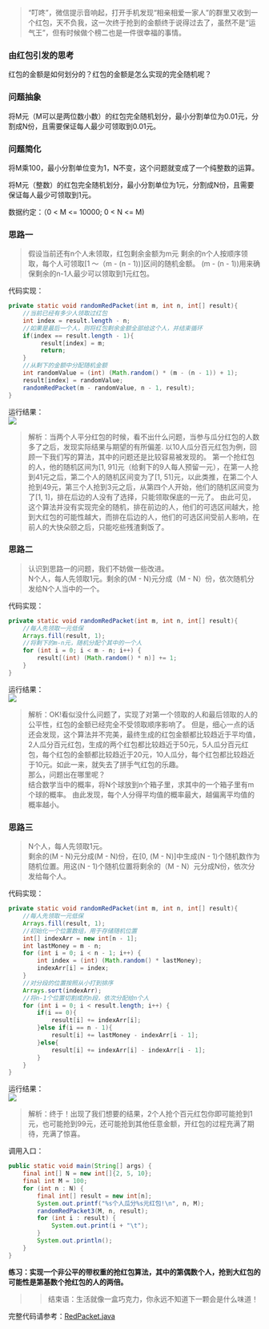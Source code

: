 >“叮咚”，微信提示音响起，打开手机发现“相亲相爱一家人”的群里又收到一个红包，天不负我，这一次终于抢到的金额终于说得过去了，虽然不是“运气王”，但有时候做个榜二也是一件很幸福的事情。

### 由红包引发的思考
红包的金额是如何划分的？红包的金额是怎么实现的完全随机呢？

### 问题抽象
将M元（M可以是两位数小数）的红包完全随机划分，最小分割单位为0.01元，分割成N份，且需要保证每人最少可领取到0.01元。

### 问题简化
将M乘100，最小分割单位变为1，N不变，这个问题就变成了一个纯整数的运算。

将M元（整数）的红包完全随机划分，最小分割单位为1元，分割成N份，且需要保证每人最少可领取到1元。

数据约定：（0 < M <= 10000; 0 < N <= M)

### 思路一
>假设当前还有n个人未领取，红包剩余金额为m元
剩余的n个人按顺序领取，每个人可领取[1 ～（m - (n - 1))]区间的随机金额。
(m - (n - 1))用来确保剩余的n-1人最少可以领取到1元红包。

代码实现：
```java
private static void randomRedPacket(int m, int n, int[] result){
    //当前已经有多少人领取过红包
    int index = result.length - n;
    //如果是最后一个人，则将红包剩余金额全部给这个人，并结束循环
    if(index == result.length - 1){
         result[index] = m;
         return;
    }
    //从剩下的金额中分配随机金额
    int randomValue = (int) (Math.random() * (m - (n - 1)) + 1);
    result[index] = randomValue;
    randomRedPacket(m - randomValue, n - 1, result);
}
```


运行结果：  
![](https://mmbiz.qpic.cn/mmbiz_png/ap0KQVQrVrauQXdmmKV5wApWF1NAZDLH8yYIm6Pxic0J9u5mHicSHNm3Pyvx9gR36Yjkt1icutEsCuGn5sJibtn2JQ/0?wx_fmt=png)

>解析：当两个人平分红包的时候，看不出什么问题，当参与瓜分红包的人数多了之后，发现实际结果与期望的有所偏差.
以10人瓜分百元红包为例，回顾一下我们写的算法，其中的问题还是比较容易被发现的。
第一个抢红包的人，他的随机区间为[1, 91]元（给剩下的9人每人预留一元），在第一人抢到41元之后，第二个人的随机区间变为了[1, 51]元，以此类推，在第二个人抢到49元，第三个人抢到3元之后，从第四个人开始，他们的随机区间变为了[1, 1]，排在后边的人没有了选择，只能领取保底的一元了。
由此可见，这个算法并没有实现完全的随机，排在前边的人，他们的可选区间越大，抢到大红包的可能性越大，而排在后边的人，他们的可选区间受前人影响，在前人的大快朵颐之后，只能吃些残渣剩饭了。

### 思路二
>认识到思路一的问题，我们不妨做一些改进。  
N个人，每人先领取1元。剩余的(M - N)元分成（M - N）份，依次随机分发给N个人当中的一个。

代码实现：
```java
private static void randomRedPacket(int m, int n, int[] result){
    //每人先领取一元低保
    Arrays.fill(result, 1);
    //将剩下的m-n元，随机分配个其中的一个人
    for (int i = 0; i < m - n; i++) {
        result[(int) (Math.random() * n)] += 1;
    }
}
```
运行结果：  
![](https://mmbiz.qpic.cn/mmbiz_jpg/ap0KQVQrVrauQXdmmKV5wApWF1NAZDLHjB3LfgWdPzjOOdEBoA696jTfWPBrMXEsd4GpYdpbBhKSbEpVVicGeHQ/0?wx_fmt=jpeg)

>解析：OK!看似没什么问题了，实现了对第一个领取的人和最后领取的人的公平性，红包的金额已经完全不受领取顺序影响了。
但是，细心一点的话还会发现，这个算法并不完美，最终生成的红包金额都比较趋近于平均值，2人瓜分百元红包，生成的两个红包都比较趋近于50元，5人瓜分百元红包，每个红包的金额都比较趋近于20元，10人瓜分，每个红包都比较趋近于10元。如此一来，就失去了拼手气红包的乐趣。  
那么，问题出在哪里呢？  
结合数学当中的概率，将N个球放到n个箱子里，求其中的一个箱子里有m个球的概率。
由此发现，每个人分得平均值的概率最大，越偏离平均值的概率越小。

### 思路三
>N个人，每人先领取1元。  
剩余的(M - N)元分成(M - N)份，在[0, (M - N)]中生成(N - 1)个随机数作为随机位置。用这(N - 1)个随机位置将剩余的（M - N）元分成N份，依次分发给每个人。

代码实现：
```java
private static void randomRedPacket(int m, int n, int[] result){
    //每人先领取一元低保
    Arrays.fill(result, 1);
    //初始化一个位置数组，用于存储随机位置
    int[] indexArr = new int[n - 1];
    int lastMoney = m - n;
    for (int i = 0; i < n - 1; i++) {
        int index = (int) (Math.random() * lastMoney);
        indexArr[i] = index;
    }
    //对分段的位置按照从小打到排序
    Arrays.sort(indexArr);
    //将n-1个位置切割成的n段，依次分配给n个人
    for (int i = 0; i < result.length; i++) {
        if(i == 0){
            result[i] += indexArr[i];
        }else if(i == n - 1){
            result[i] += lastMoney - indexArr[i - 1];
        }else{
            result[i] += indexArr[i] - indexArr[i - 1];
        }
    }
}
```
运行结果：  
![](https://mmbiz.qpic.cn/mmbiz_jpg/ap0KQVQrVrauQXdmmKV5wApWF1NAZDLHLNnImgtmhibbrOcjI7eJQZZo7YZI1CjT6AqnGLfzfx0hfBqva4p4GqA/0?wx_fmt=jpeg)

>解析：终于！出现了我们想要的结果，2个人抢个百元红包你即可能抢到1元，也可能抢到99元，还可能抢到其他任意金额，开红包的过程充满了期待，充满了惊喜。

调用入口：
```java
public static void main(String[] args) {
    final int[] N = new int[]{2, 5, 10};
    final int M = 100;
    for (int n : N) {
        final int[] result = new int[n];
        System.out.printf("%s个人瓜分%s元红包!\n", n, M);
        randomRedPacket3(M, n, result);
        for (int i : result) {
            System.out.print(i + "\t");
        }
        System.out.println();
    }
}
```


**练习：实现一个非公平的带权重的抢红包算法，其中的第偶数个人，抢到大红包的可能性是第基数个抢红包的人的两倍。**


>>结束语：生活就像一盒巧克力，你永远不知道下一颗会是什么味道！

完整代码请参考：<a href="">RedPacket.java</a>
